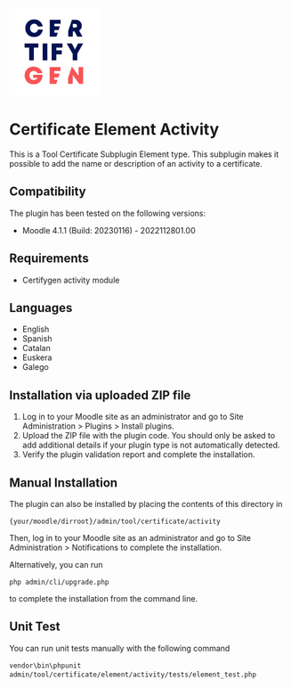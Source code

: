 <img src="https://github.com/UNIMOODLE/moodle-certificateelement_activity/blob/main/pix/icon.png" width="160" >

#  Certificate Element Activity #

This is a Tool Certificate Subplugin Element type.
This subplugin makes it possible to add the name or description of an activity to a certificate.

## Compatibility ##

The plugin has been tested on the following versions:

* Moodle 4.1.1 (Build: 20230116) - 2022112801.00

## Requirements ##

* Certifygen activity module

## Languages ##

* English
* Spanish
* Catalan
* Euskera
* Galego

## Installation via uploaded ZIP file ##

1. Log in to your Moodle site as an administrator and go to Site Administration > Plugins > Install plugins.
1. Upload the ZIP file with the plugin code. You should only be asked to add additional details if your plugin type is not automatically detected.
1. Verify the plugin validation report and complete the installation.

## Manual Installation ##

The plugin can also be installed by placing the contents of this directory in
```
{your/moodle/dirroot}/admin/tool/certificate/activity
```
Then, log in to your Moodle site as an administrator and go to Site Administration > Notifications to complete the installation.

Alternatively, you can run
```
php admin/cli/upgrade.php
```
to complete the installation from the command line.

## Unit Test ##

You can run unit tests manually with the following command
```
vendor\bin\phpunit admin/tool/certificate/element/activity/tests/element_test.php
```


